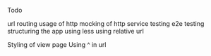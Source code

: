 Todo

url routing
usage of http
mocking of http service
testing
e2e testing
structuring the app
 using less
using relative url

Styling of view page
Using ^ in url